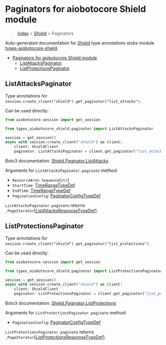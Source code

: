 <a id="paginators-for-aiobotocore-shield-module"></a>

# Paginators for aiobotocore Shield module

> [Index](..) > [Shield](.) > Paginators

Auto-generated documentation for
[Shield](https://boto3.amazonaws.com/v1/documentation/api/latest/reference/services/shield.html#Shield)
type annotations stubs module
[types-aiobotocore-shield](https://pypi.org/project/types-aiobotocore-shield/).

- [Paginators for aiobotocore Shield module](#paginators-for-aiobotocore-shield-module)
  - [ListAttacksPaginator](#listattackspaginator)
  - [ListProtectionsPaginator](#listprotectionspaginator)

<a id="listattackspaginator"></a>

## ListAttacksPaginator

Type annotations for
`session.create_client("shield").get_paginator("list_attacks")`.

Can be used directly:

```python
from aiobotocore.session import get_session

from types_aiobotocore_shield.paginator import ListAttacksPaginator

session = get_session()
async with session.create_client("shield") as client:
    client: ShieldClient
    paginator: ListAttacksPaginator = client.get_paginator("list_attacks")
```

Boto3 documentation:
[Shield.Paginator.ListAttacks](https://boto3.amazonaws.com/v1/documentation/api/latest/reference/services/shield.html#Shield.Paginator.ListAttacks)

Arguments for `ListAttacksPaginator.paginate` method:

- `ResourceArns`: `Sequence`\[`str`\]
- `StartTime`: [TimeRangeTypeDef](./type_defs.md#timerangetypedef)
- `EndTime`: [TimeRangeTypeDef](./type_defs.md#timerangetypedef)
- `PaginationConfig`:
  [PaginatorConfigTypeDef](./type_defs.md#paginatorconfigtypedef)

`ListAttacksPaginator.paginate` returns
`_PageIterator`\[[ListAttacksResponseTypeDef](./type_defs.md#listattacksresponsetypedef)\].

<a id="listprotectionspaginator"></a>

## ListProtectionsPaginator

Type annotations for
`session.create_client("shield").get_paginator("list_protections")`.

Can be used directly:

```python
from aiobotocore.session import get_session

from types_aiobotocore_shield.paginator import ListProtectionsPaginator

session = get_session()
async with session.create_client("shield") as client:
    client: ShieldClient
    paginator: ListProtectionsPaginator = client.get_paginator("list_protections")
```

Boto3 documentation:
[Shield.Paginator.ListProtections](https://boto3.amazonaws.com/v1/documentation/api/latest/reference/services/shield.html#Shield.Paginator.ListProtections)

Arguments for `ListProtectionsPaginator.paginate` method:

- `PaginationConfig`:
  [PaginatorConfigTypeDef](./type_defs.md#paginatorconfigtypedef)

`ListProtectionsPaginator.paginate` returns
`_PageIterator`\[[ListProtectionsResponseTypeDef](./type_defs.md#listprotectionsresponsetypedef)\].
